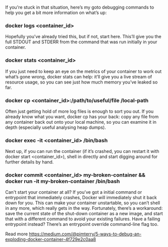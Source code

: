If you're stuck in that situation, here’s my goto debugging commands to help you get a bit more information on what’s up:

### docker logs <container_id>
Hopefully you’ve already tried this, but if not, start here. This’ll give you the full STDOUT and STDERR from the command that was run initially in your container.

### docker stats <container_id>
If you just need to keep an eye on the metrics of your container to work out what’s gone wrong, docker stats can help: it’ll give you a live stream of resource usage, so you can see just how much memory you’ve leaked so far.

### docker cp <container_id>:/path/to/useful/file /local-path
Often just getting hold of more log files is enough to sort you out. If you already know what you want, docker cp has your back: copy any file from any container back out onto your local machine, so you can examine it in depth (especially useful analysing heap dumps).

### docker exec -it <container_id> /bin/bash
Next up, if you can run the container (if it’s crashed, you can restart it with docker start <container_id>), shell in directly and start digging around for further details by hand.

### docker commit <container_id> my-broken-container && docker run -it my-broken-container /bin/bash
Can't start your container at all? If you’ve got a initial command or entrypoint that immediately crashes, Docker will immediately shut it back down for you. This can make your container unstartable, so you can’t shell in any more, which really gets in the way.
Fortunately, there’s a workaround: save the current state of the shut-down container as a new image, and start that with a different command to avoid your existing failures.
Have a failing entrypoint instead? There’s an entrypoint override command-line flag too.

Read more 
https://medium.com/@pimterry/5-ways-to-debug-an-exploding-docker-container-4f729e2c0aa8
